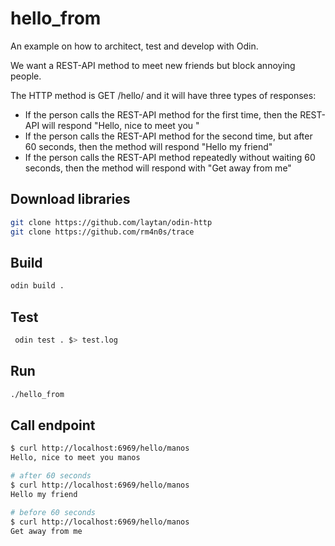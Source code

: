 # hello_from
An example on how to architect, test and develop with Odin. <br/>

We  want a REST-API method to meet new friends but block annoying people. <br/>

The HTTP method is GET /hello/<name> and it will have three types of responses:
- If the person calls the REST-API method for the first time, then the REST-API will respond "Hello, nice to meet you <name>"
- If the person calls the REST-API method for the second time, but after 60 seconds, then the  method will respond "Hello my friend"
- If the person calls the REST-API method repeatedly without waiting 60 seconds, then the method  will respond with "Get away from me"
## Download libraries
```bash
git clone https://github.com/laytan/odin-http
git clone https://github.com/rm4n0s/trace
```

## Build
```bash
odin build .
```

## Test
```bash
 odin test . $> test.log
```


## Run
```bash
./hello_from
```


## Call endpoint
```bash
$ curl http://localhost:6969/hello/manos
Hello, nice to meet you manos

# after 60 seconds
$ curl http://localhost:6969/hello/manos
Hello my friend

# before 60 seconds
$ curl http://localhost:6969/hello/manos
Get away from me
```